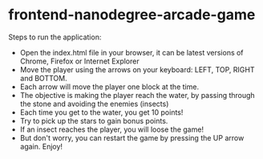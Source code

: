 frontend-nanodegree-arcade-game
===============================

Steps to run the application:

- Open the index.html file in your browser, it can be latest versions of Chrome, Firefox or Internet Explorer
- Move the player using the arrows on your keyboard: LEFT, TOP, RIGHT and BOTTOM.
- Each arrow will move the player one block at the time.
- The objective is making the player reach the water, by passing through the stone and avoiding the enemies (insects)
- Each time you get to the water, you get 10 points!
- Try to pick up the stars to gain bonus points.
- If an insect reaches the player, you will loose the game!
- But don't worry, you can restart the game by pressing the UP arrow again. Enjoy!
